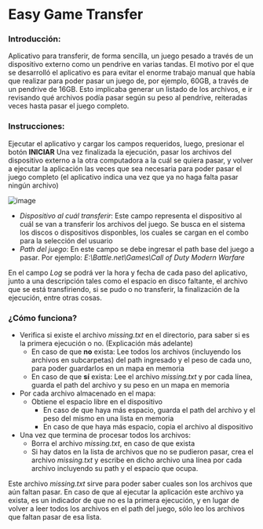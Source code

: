 # Easy Game Transfer

### Introducción:
Aplicativo para transferir, de forma sencilla, un juego pesado a través de un dispositivo externo como un pendrive en varias tandas.
El motivo por el que se desarrolló el aplicativo es para evitar el enorme trabajo manual que había que realizar para poder pasar un juego de, por ejemplo, 60GB, a través de un pendrive de 16GB. Esto implicaba generar un listado de los archivos, e ir revisando qué archivos podía pasar según su peso al pendrive, reiteradas veces hasta pasar el juego completo.

### Instrucciones:
Ejecutar el aplicativo y cargar los campos requeridos, luego, presionar el botón **INICIAR**
Una vez finalizada la ejecución, pasar los archivos del dispositivo externo a la otra computadora a la cuál se quiera pasar, y volver a ejecutar la aplicación las veces que sea necesaria para poder pasar el juego completo (el aplicativo indica una vez que ya no haga falta pasar ningún archivo)

![image](https://user-images.githubusercontent.com/37516465/146691489-a5413113-4e44-451f-84c9-7fd02c9b2433.png)

* *Dispositivo al cuál transferir*: Este campo representa el dispositivo al cuál se van a transferir los archivos del juego. Se busca en el sistema los discos o dispositivos disponbles, los cuales se cargan en el combo para la selección del usuario
* *Path del juego*: En este campo se debe ingresar el path base del juego a pasar. Por ejemplo: *E:\Battle.net\Games\Call of Duty Modern Warfare*

En el campo *Log* se podrá ver la hora y fecha de cada paso del aplicativo, junto a una descripción tales como el espacio en disco faltante, el archivo que se está transfiriendo, si se pudo o no transferir, la finalización de la ejecución, entre otras cosas.

### ¿Cómo funciona?
* Verifica si existe el archivo *missing.txt* en el directorio, para saber si es la primera ejecución o no. (Explicación más adelante)
  * En caso de que **no** exista: Lee todos los archivos (incluyendo los archivos en subcarpetas) del path ingresado y el peso de cada uno, para poder guardarlos en un mapa en memoria
  * En caso de que **sí** exista: Lee el archivo *missing.txt* y por cada línea, guarda el path del archivo y su peso en un mapa en memoria
* Por cada archivo almacenado en el mapa:
  * Obtiene el espacio libre en el dispositivo
    * En caso de que haya más espacio, guarda el path del archivo y el peso del mismo en una lista en memoria
    * En caso de que haya más espacio, copia el archivo al dispositivo
* Una vez que termina de procesar todos los archivos:
  * Borra el archivo *missing.txt*, en caso de que exista
  * Si hay datos en la lista de archivos que no se pudieron pasar, crea el archivo *missing.txt* y escribe en dicho archivo una línea por cada archivo incluyendo su path y el espacio que ocupa.

Este archivo *missing.txt* sirve para poder saber cuales son los archivos que aún faltan pasar. En caso de que al ejecutar la aplicación este archivo ya exista, es un indicador de que no es la primera ejecución, y en lugar de volver a leer todos los archivos en el path del juego, sólo leo los archivos que faltan pasar de esa lista.
